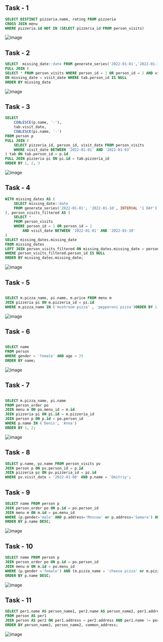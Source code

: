 ## Task - 1

```sql
SELECT DISTINCT pizzeria.name, rating FROM pizzeria 
CROSS JOIN menu 
WHERE pizzeria.id NOT IN (SELECT pizzeria_id FROM person_visits)
```
![image](https://github.com/VikaBogomolova/vvvvvvvvvvvvvvv/assets/112609467/8c224426-26f0-4893-a6f2-a51e239cda3f)

## Task - 2

```sql
SELECT  missing_date::date FROM generate_series('2022-01-01','2022-01-10', INTERVAL '1 DAY')AS missing_date 
FULL JOIN (
SELECT * FROM person_visits WHERE person_id = 1 OR person_id = 2 AND visit_date BETWEEN '2022-01-01' AND '2022-01-10')  as tab 
ON missing_date = visit_date WHERE tab.person_id IS NULL
ORDER BY missing_date
```

![image](https://github.com/VikaBogomolova/vvvvvvvvvvvvvvv/assets/112609467/3116793a-c17b-4156-a5c8-29a6b167086e)

## Task - 3

```sql
SELECT
	COALESCE(p.name, '-'),
	tab.visit_date,
	COALESCE(pi.name, '-')
FROM person p
FULL JOIN (
	SELECT pizzeria_id, person_id, visit_date FROM person_visits
	WHERE visit_date BETWEEN '2022-01-01' AND '2022-01-03'
) tab ON tab.person_id = p.id
FULL JOIN pizzeria pi ON pi.id = tab.pizzeria_id
ORDER BY 1, 2, 3
```
![image](https://github.com/VikaBogomolova/vvvvvvvvvvvvvvv/assets/112609467/ae39071e-245b-4b2b-a754-022c3c17692c)

## Task - 4

```sql
WITH missing_dates AS (
    SELECT missing_date::date
    FROM generate_series('2022-01-01', '2022-01-10', INTERVAL '1 DAY') AS missing_date
), person_visits_filtered AS (
    SELECT *
    FROM person_visits
    WHERE person_id = 1 OR person_id = 2
        AND visit_date BETWEEN '2022-01-01' AND '2022-01-10'
)
SELECT missing_dates.missing_date
FROM missing_dates
LEFT JOIN person_visits_filtered ON missing_dates.missing_date = person_visits_filtered.visit_date
WHERE person_visits_filtered.person_id IS NULL
ORDER BY missing_dates.missing_date;
```
![image](https://github.com/VikaBogomolova/vvvvvvvvvvvvvvv/assets/112609467/4262ceac-6f03-4360-9a31-e6b9f307eb11)

## Task - 5

```sql

SELECT m.pizza_name, pi.name, m.price FROM menu m 
JOIN pizzeria pi ON m.pizzeria_id = pi.id
WHERE m.pizza_name IN ('mushroom pizza' , 'pepperoni pizza')ORDER BY 1, 2
```
![image](https://github.com/VikaBogomolova/vvvvvvvvvvvvvvv/assets/112609467/8c283dd6-88d1-44d3-a3ad-21aa968607bd)

## Task - 6

```sql

SELECT name
FROM person
WHERE gender = 'female' AND age > 25
ORDER BY name;
```
![image](https://github.com/VikaBogomolova/vvvvvvvvvvvvvvv/assets/112609467/d711ea35-de89-4aef-8ff8-340a6921841a)


## Task - 7

```sql

SELECT m.pizza_name, pi.name 
FROM person_order po
JOIN menu m ON po.menu_id = m.id
JOIN pizzeria pi ON pi.id = m.pizzeria_id
JOIN person p ON p.id = po.person_id
WHERE p.name IN ('Denis', 'Anna')
ORDER BY 1, 2;
```
![image](https://github.com/VikaBogomolova/vvvvvvvvvvvvvvv/assets/112609467/ca1c7801-067c-463e-b495-ff82d1d391ae)

## Task - 8

```sql
SELECT p.name, pz.name FROM person_visits pv
JOIN person p ON pv.person_id = p.id
JOIN pizzeria pz ON pv.pizzeria_id = pz.id
WHERE pv.visit_date = '2022-01-08' AND p.name = 'Dmitriy';
```
## Task - 9

```sql
SELECT name FROM person p
JOIN person_order po ON p.id = po.person_id
JOIN menu m ON m.id = po.menu_id
WHERE (p.gender='male' AND p.address='Moscow' or p.address='Samara') AND (m.pizza_name = 'mushroom pizza' or m.pizza_name = 'pepperoni pizza')
ORDER BY p.name DESC;
```
![image](https://github.com/VikaBogomolova/vvvvvvvvvvvvvvv/assets/112609467/2fe007b1-95a1-46ec-984c-07fb675ba4cf)

## Task - 10

```sql
SELECT name FROM person p
JOIN person_order po ON p.id = po.person_id
JOIN menu m ON m.id = po.menu_id
WHERE (p.gender ='female') AND (m.pizza_name = 'cheese pizza' or m.pizza_name = 'pepperoni pizza')
ORDER BY p.name DESC;
```
![image](https://github.com/VikaBogomolova/vvvvvvvvvvvvvvv/assets/112609467/8513d759-ecb5-4b27-a103-1c534648fb91)


## Task - 11

```sql
SELECT per1.name AS person_name1, per2.name AS person_name2, per1.address AS common_address
FROM person AS per1
JOIN person AS per2 ON per1.address = per2.address AND per1.name != per2.name
ORDER BY person_name1, person_name2, common_address;
```
![image](https://github.com/VikaBogomolova/vvvvvvvvvvvvvvv/assets/112609467/7f124109-463a-403f-a057-e23ba1381dd0)



